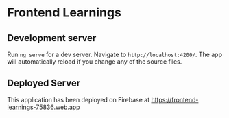 # Frontend Learnings

## Development server

Run `ng serve` for a dev server. Navigate to `http://localhost:4200/`. The app will automatically reload if you change any of the source files.

## Deployed Server

This application has been deployed on Firebase at <https://frontend-learnings-75836.web.app>
